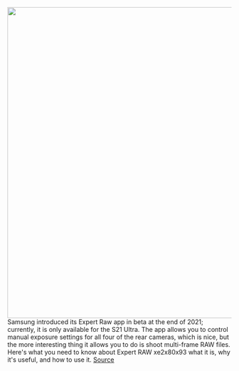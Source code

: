 <img src='https://cdn.vox-cdn.com/thumbor/PCvCMfbSW3xLTI1p8GhzA1Rt34U=/0x0:2040x1360/1200x800/filters:focal(831x386:1157x712)/cdn.vox-cdn.com/uploads/chorus_image/image/70573737/ajohnson_220216_5032_0003.0.jpg' width='700px' /><br/>
Samsung introduced its Expert Raw app in beta at the end of 2021; currently, it is only available for the S21 Ultra. The app allows you to control manual exposure settings for all four of the rear cameras, which is nice, but the more interesting thing it allows you to do is shoot multi-frame RAW files. Here's what you need to know about Expert RAW xe2x80x93 what it is, why it's useful, and how to use it.
<a href='https://www.theverge.com/22958552/samsung-expert-raw-galaxy-s22-ultra'> Source <a/>